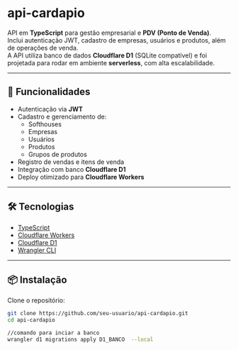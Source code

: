 # api-cardapio

API em **TypeScript** para gestão empresarial e **PDV (Ponto de Venda)**.  
Inclui autenticação JWT, cadastro de empresas, usuários e produtos, além de operações de venda.  
A API utiliza banco de dados **Cloudflare D1** (SQLite compatível) e foi projetada para rodar em ambiente **serverless**, com alta escalabilidade.

---

## 🚀 Funcionalidades

- Autenticação via **JWT**
- Cadastro e gerenciamento de:
  - Softhouses
  - Empresas
  - Usuários
  - Produtos
  - Grupos de produtos
- Registro de vendas e itens de venda
- Integração com banco **Cloudflare D1**
- Deploy otimizado para **Cloudflare Workers**

---

## 🛠️ Tecnologias

- [TypeScript](https://www.typescriptlang.org/)
- [Cloudflare Workers](https://developers.cloudflare.com/workers/)
- [Cloudflare D1](https://developers.cloudflare.com/d1/)
- [Wrangler CLI](https://developers.cloudflare.com/workers/wrangler/)

---

## 📦 Instalação

Clone o repositório:

```bash
git clone https://github.com/seu-usuario/api-cardapio.git
cd api-cardapio

//comando para inciar a banco 
wrangler d1 migrations apply D1_BANCO  --local

```
